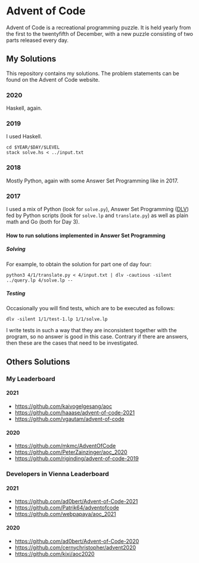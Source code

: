 # Advent of Code

Advent of Code is a recreational programming puzzle. It is held yearly from the
first to the twentyfifth of December, with a new puzzle consisting of two parts
released every day.

## My Solutions

This repository contains my solutions. The problem statements can be found on
the Advent of Code website.

### 2020

Haskell, again.

### 2019

I used Haskell.

    cd $YEAR/$DAY/$LEVEL
    stack solve.hs < ../input.txt

### 2018

Mostly Python, again with some Answer Set Programming like in 2017.

### 2017

I used a mix of Python (look for `solve.py`), Answer Set Programming ([DLV][dlv])
fed by Python scripts (look for `solve.lp` and `translate.py`) as well as plain
math and Go (both for Day 3).

#### How to run solutions implemented in Answer Set Programming

##### Solving

For example, to obtain the solution for part one of day four:

    python3 4/1/translate.py < 4/input.txt | dlv -cautious -silent ../query.lp 4/solve.lp --

##### Testing

Occasionally you will find tests, which are to be executed as follows:

    dlv -silent 1/1/test-1.lp 1/1/solve.lp

I write tests in such a way that they are inconsistent together with the program, so no answer is good in this case.
Contrary if there are answers, then these are the cases that need to be investigated.

[dlv]: http://www.dlvsystem.com/dlv/

## Others Solutions

### My Leaderboard

#### 2021

 - https://github.com/kaivogelgesang/aoc
 - https://github.com/haaase/advent-of-code-2021
 - https://github.com/vgautam/advent-of-code

#### 2020

 - https://github.com/mkmc/AdventOfCode
 - https://github.com/PeterZainzinger/aoc_2020
 - https://github.com/riginding/advent-of-code-2019

### Developers in Vienna Leaderboard

#### 2021

 - https://github.com/ad0bert/Advent-of-Code-2021
 - https://github.com/Patrik64/adventofcode
 - https://github.com/webpapaya/aoc_2021

#### 2020

 - https://github.com/ad0bert/Advent-of-Code-2020
 - https://github.com/cernychristopher/advent2020
 - https://github.com/kixi/aoc2020

